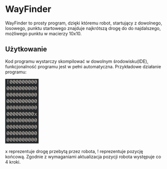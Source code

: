 # WayFinder

WayFinder to prosty program, dzięki któremu robot, startujący z dowolnego, losowego, punktu startowego znajduje najkrótszą drogę do do najdalszego, możliwego punktu w macierzy 10x10.

## Użytkowanie

Kod programu wystarczy skompilować w dowolnym środowisku(IDE), funkcjonalność programu jest w pełni automatyczna.
Przykładowe działanie programu:

![This is an image](https://github.com/boobel/WayFinder/blob/master/res/GIF.gif)

x reprezentuje drogę przebytą przez robota, ! reprezentuje pozycję końcową. Zgodnie z wymaganiami aktualizacja pozycji robota występuje co 4 kroki.
